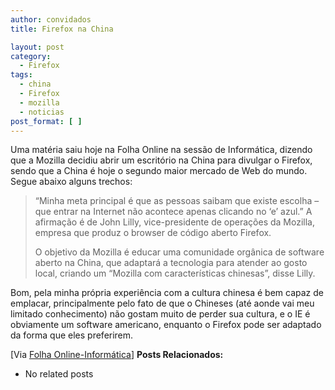 ```yaml
---
author: convidados
title: Firefox na China

layout: post
category:
  - Firefox
tags:
  - china
  - Firefox
  - mozilla
  - noticias
post_format: [ ]
---
```

Uma matéria saiu hoje na Folha Online na sessão de Informática, dizendo que a Mozilla decidiu abrir um escritório na China para divulgar o Firefox, sendo que a China é hoje o segundo maior mercado de Web do mundo. Segue abaixo alguns trechos:

> “Minha meta principal é que as pessoas saibam que existe escolha –que entrar na Internet não acontece apenas clicando no ‘e’ azul.” A afirmação é de John Lilly, vice-presidente de operações da Mozilla, empresa que produz o browser de código aberto Firefox.
> 
> O objetivo da Mozilla é educar uma comunidade orgânica de software aberto na China, que adaptará a tecnologia para atender ao gosto local, criando um “Mozilla com características chinesas”, disse Lilly.

Bom, pela minha própria experiência com a cultura chinesa é bem capaz de emplacar, principalmente pelo fato de que o Chineses (até aonde vai meu limitado conhecimento) não gostam muito de perder sua cultura, e o IE é obviamente um software americano, enquanto o Firefox pode ser adaptado da forma que eles preferirem.

[Via [Folha Online-Informática][1]] 
**Posts Relacionados:** 
*   No related posts












 [1]: http://www1.folha.uol.com.br/folha/informatica/ult124u21541.shtml "Rival da Microsoft, Mozilla quer "





